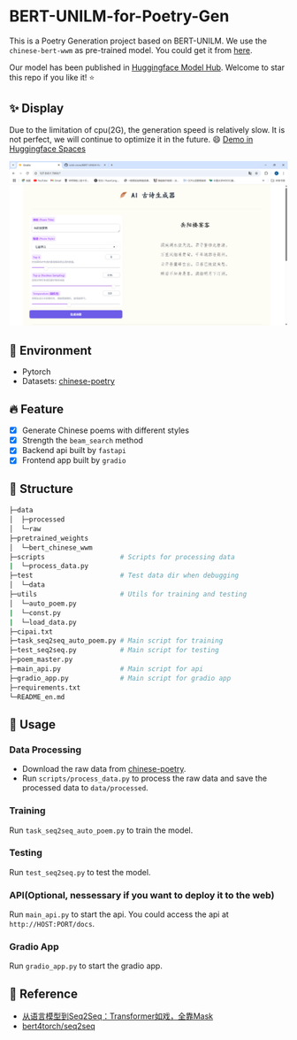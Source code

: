 # BERT-UNILM-for-Poetry-Gen

This is a Poetry Generation project based on BERT-UNILM. We use the `chinese-bert-wwm` as pre-trained model. You could get it from [here](https://huggingface.co/hfl/chinese-bert-wwm/tree/main).

Our model has been published in [Huggingface Model Hub](https://huggingface.co/Wink-Snow/BERT-UNILM-for-Poetry-GEN).
Welcome to star this repo if you like it! :star:

## :sparkles: Display
Due to the limitation of cpu(2G), the generation speed is relatively slow. It is not perfect, we will continue to optimize it in the future. :smile:
[Demo in Huggingface Spaces](https://huggingface.co/spaces/Wink-Snow/BERT-UNILM-for-Poetry-GEN)

![local_display_image](./fig/gradio_display.png)

## :rocket: Environment

- Pytorch
- Datasets: [chinese-poetry](https://github.com/Werneror/Poetry)

## :fire: Feature

- [x] Generate Chinese poems with different styles
- [x] Strength the `beam_search` method
- [x] Backend api built by `fastapi`
- [x] Frontend app built by `gradio`
  
## :hammer: Structure
```bash
├─data
│  ├─processed
│  └─raw
├─pretrained_weights
│  └─bert_chinese_wwm
├─scripts                   # Scripts for processing data
|  └─process_data.py
├─test                      # Test data dir when debugging
│  └─data
├─utils                     # Utils for training and testing
│  └─auto_poem.py
|  └─const.py
|  └─load_data.py
├─cipai.txt
├─task_seq2seq_auto_poem.py # Main script for training
├─test_seq2seq.py           # Main script for testing
├─poem_master.py
├─main_api.py               # Main script for api
├─gradio_app.py             # Main script for gradio app
├─requirements.txt
└─README_en.md
```

## :wrench: Usage

### Data Processing

- Download the raw data from [chinese-poetry](https://github.com/Werneror/Poetry).
- Run `scripts/process_data.py` to process the raw data and save the processed data to `data/processed`.

### Training

Run `task_seq2seq_auto_poem.py` to train the model.

### Testing

Run `test_seq2seq.py` to test the model.

### API(Optional, nessessary if you want to deploy it to the web)

Run `main_api.py` to start the api. You could access the api at `http://HOST:PORT/docs`.

### Gradio App

Run `gradio_app.py` to start the gradio app. 

## :memo: Reference

- [从语言模型到Seq2Seq：Transformer如戏，全靠Mask](https://kexue.fm/archives/6933)
- [bert4torch/seq2seq](https://github.com/Tongjilibo/bert4torch/blob/master/examples/seq2seq/task_seq2seq_autotitle.py)
